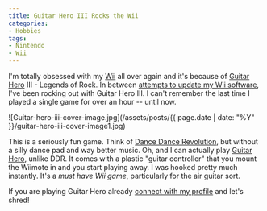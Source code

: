 ```yaml
---
title: Guitar Hero III Rocks the Wii
categories:
- Hobbies
tags:
- Nintendo
- Wii
---
```


I'm totally obsessed with my [Wii](http://wii.nintendo.com/) all over again and it's because of [Guitar Hero](http://www.guitarhero.com/) III - Legends of Rock. In between [attempts to update my Wii software](/thingelstad/nintendo-wii-servers-overloaded), I've been rocking out with Guitar Hero III. I can't remember the last time I played a single game for over an hour -- until now.

![Guitar-hero-iii-cover-image.jpg](/assets/posts/{{ page.date | date: "%Y" }}/guitar-hero-iii-cover-image1.jpg)

This is a seriously fun game. Think of [Dance Dance Revolution](http://en.wikipedia.org/wiki/Dance_Dance_Revolution), but without a silly dance pad and way better music. Oh, and I can actually play [Guitar Hero](http://en.wikipedia.org/wiki/Guitar_hero), unlike DDR. It comes with a plastic "guitar controller" that you mount the Wiimote in and you start playing away. I was hooked pretty much instantly. It's a _must have Wii game_, particularly for the air guitar sort.

If you are playing Guitar Hero already [connect with my profile](http://www.guitarhero.com/accounts/352472) and let's shred!
